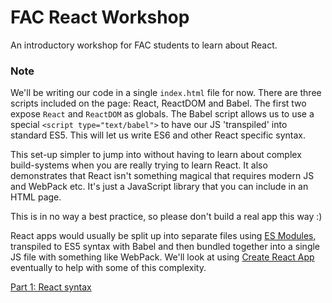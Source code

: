 # FAC React Workshop

An introductory workshop for FAC students to learn about React.

### Note

We'll be writing our code in a single `index.html` file for now. There are three scripts included on the page: React, ReactDOM and Babel. The first two expose `React` and `ReactDOM` as globals. The Babel script allows us to use a special `<script type="text/babel">` to have our JS 'transpiled' into standard ES5. This will let us write ES6 and other React specific syntax.

This set-up simpler to jump into without having to learn about complex build-systems when you are really trying to learn React. It also demonstrates that React isn't something magical that requires modern JS and WebPack etc. It's just a JavaScript library that you can include in an HTML page.

This is in no way a best practice, so please don't build a real app this way :)

React apps would usually be split up into separate files using [ES Modules](https://developer.mozilla.org/en-US/docs/Web/JavaScript/Reference/Statements/import), transpiled to ES5 syntax with Babel and then bundled together into a single JS file with something like WebPack. We'll look at using [Create React App](https://github.com/facebookincubator/create-react-app) eventually to help with some of this complexity.

[Part 1: React syntax](/01-dom-begone)
